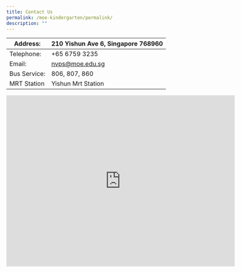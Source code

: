 ```yaml
---
title: Contact Us
permalink: /moe-kindergarten/permalink/
description: ""
---
```

| Address: | 210 Yishun Ave 6, Singapore 768960 |
| -------- | -------- | 
|Telephone: | +65 6759 3235 | 
| Email: | nvps@moe.edu.sg | 
| Bus Service: | 806, 807, 860 | 
| MRT Station | Yishun Mrt Station | 






<iframe src="https://www.google.com/maps/embed?pb=!1m18!1m12!1m3!1d3988.5798618214603!2d103.84573807588502!3d1.4276213613190347!2m3!1f0!2f0!3f0!3m2!1i1024!2i768!4f13.1!3m3!1m2!1s0x31da14430f46f1c7%3A0x773e384ba3d1a79f!2sNorth%20View%20Primary%20School!5e0!3m2!1sen!2ssg!4v1696216864191!5m2!1sen!2ssg" width="600" height="450" style="border:0;" allowfullscreen="" loading="lazy"></iframe>